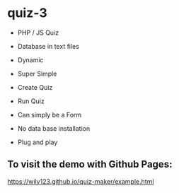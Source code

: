 # quiz-3
* PHP / JS Quiz 
* Database in text files
* Dynamic
* Super Simple
* Create Quiz 
* Run Quiz
* Can simply be a Form 

* No data base installation
* Plug and play

## To visit the demo with Github Pages:
https://wily123.github.io/quiz-maker/example.html

